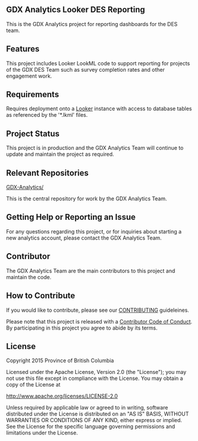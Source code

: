 ## GDX Analytics Looker DES Reporting

This is the GDX Analytics project for reporting dashboards for the DES team.

## Features

This project includes Looker LookML code to support reporting for projects of the GDX DES Team such as survey completion rates and other engagement work. 

## Requirements
 
Requires deployment onto a [Looker](https://looker.com/) instance with access to database tables as referenced by the '*.lkml' files.

## Project Status

This project is in production and the GDX Analytics Team will continue to update and maintain the project as required.

## Relevant Repositories

[GDX-Analytics/](https://github.com/bcgov/GDX-Analytics/)

This is the central repository for work by the GDX Analytics Team.

## Getting Help or Reporting an Issue
 
For any questions regarding this project, or for inquiries about starting a new analytics account, please contact the GDX Analytics Team.
 
## Contributor
 
The GDX Analytics Team are the main contributors to this project and maintain the code.

## How to Contribute

If you would like to contribute, please see our [CONTRIBUTING](CONTRIBUTING.md) guideleines.

Please note that this project is released with a [Contributor Code of Conduct](CODE_OF_CONDUCT.md). By participating in this project you agree to abide by its terms.
 
## License

Copyright 2015 Province of British Columbia

Licensed under the Apache License, Version 2.0 (the "License");
you may not use this file except in compliance with the License.
You may obtain a copy of the License at

   http://www.apache.org/licenses/LICENSE-2.0

Unless required by applicable law or agreed to in writing, software
distributed under the License is distributed on an "AS IS" BASIS,
WITHOUT WARRANTIES OR CONDITIONS OF ANY KIND, either express or implied.
See the License for the specific language governing permissions and limitations under the License.

